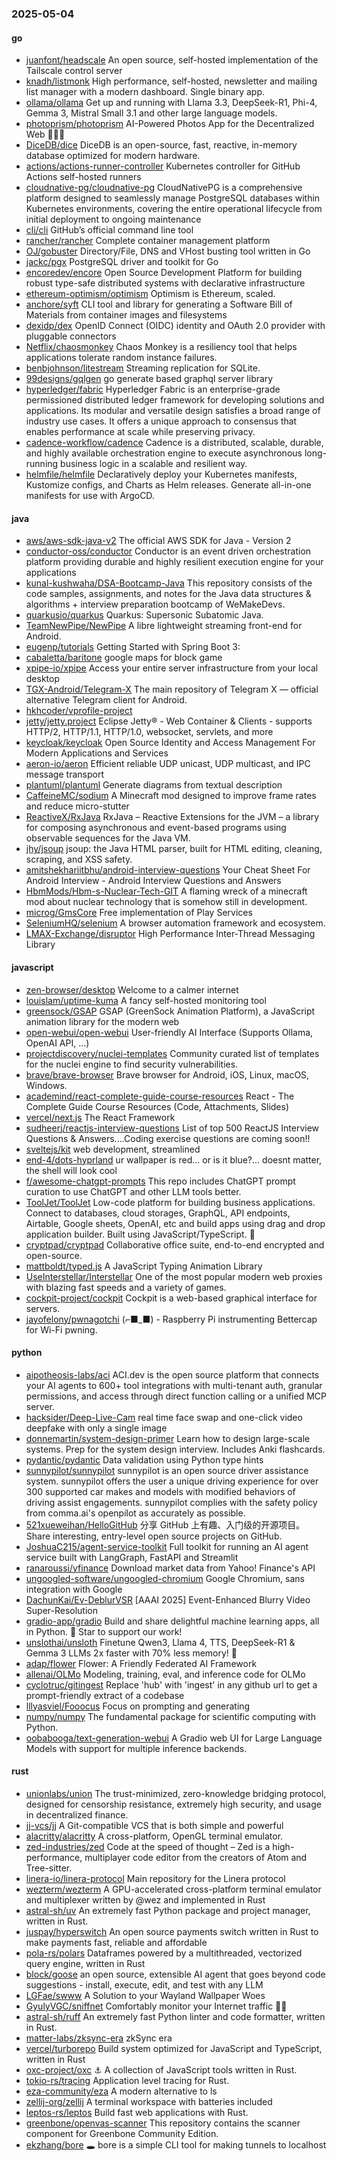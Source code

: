 ### 2025-05-04

#### go
* [juanfont/headscale](https://github.com/juanfont/headscale) An open source, self-hosted implementation of the Tailscale control server
* [knadh/listmonk](https://github.com/knadh/listmonk) High performance, self-hosted, newsletter and mailing list manager with a modern dashboard. Single binary app.
* [ollama/ollama](https://github.com/ollama/ollama) Get up and running with Llama 3.3, DeepSeek-R1, Phi-4, Gemma 3, Mistral Small 3.1 and other large language models.
* [photoprism/photoprism](https://github.com/photoprism/photoprism) AI-Powered Photos App for the Decentralized Web 🌈💎✨
* [DiceDB/dice](https://github.com/DiceDB/dice) DiceDB is an open-source, fast, reactive, in-memory database optimized for modern hardware.
* [actions/actions-runner-controller](https://github.com/actions/actions-runner-controller) Kubernetes controller for GitHub Actions self-hosted runners
* [cloudnative-pg/cloudnative-pg](https://github.com/cloudnative-pg/cloudnative-pg) CloudNativePG is a comprehensive platform designed to seamlessly manage PostgreSQL databases within Kubernetes environments, covering the entire operational lifecycle from initial deployment to ongoing maintenance
* [cli/cli](https://github.com/cli/cli) GitHub’s official command line tool
* [rancher/rancher](https://github.com/rancher/rancher) Complete container management platform
* [OJ/gobuster](https://github.com/OJ/gobuster) Directory/File, DNS and VHost busting tool written in Go
* [jackc/pgx](https://github.com/jackc/pgx) PostgreSQL driver and toolkit for Go
* [encoredev/encore](https://github.com/encoredev/encore) Open Source Development Platform for building robust type-safe distributed systems with declarative infrastructure
* [ethereum-optimism/optimism](https://github.com/ethereum-optimism/optimism) Optimism is Ethereum, scaled.
* [anchore/syft](https://github.com/anchore/syft) CLI tool and library for generating a Software Bill of Materials from container images and filesystems
* [dexidp/dex](https://github.com/dexidp/dex) OpenID Connect (OIDC) identity and OAuth 2.0 provider with pluggable connectors
* [Netflix/chaosmonkey](https://github.com/Netflix/chaosmonkey) Chaos Monkey is a resiliency tool that helps applications tolerate random instance failures.
* [benbjohnson/litestream](https://github.com/benbjohnson/litestream) Streaming replication for SQLite.
* [99designs/gqlgen](https://github.com/99designs/gqlgen) go generate based graphql server library
* [hyperledger/fabric](https://github.com/hyperledger/fabric) Hyperledger Fabric is an enterprise-grade permissioned distributed ledger framework for developing solutions and applications. Its modular and versatile design satisfies a broad range of industry use cases. It offers a unique approach to consensus that enables performance at scale while preserving privacy.
* [cadence-workflow/cadence](https://github.com/cadence-workflow/cadence) Cadence is a distributed, scalable, durable, and highly available orchestration engine to execute asynchronous long-running business logic in a scalable and resilient way.
* [helmfile/helmfile](https://github.com/helmfile/helmfile) Declaratively deploy your Kubernetes manifests, Kustomize configs, and Charts as Helm releases. Generate all-in-one manifests for use with ArgoCD.

#### java
* [aws/aws-sdk-java-v2](https://github.com/aws/aws-sdk-java-v2) The official AWS SDK for Java - Version 2
* [conductor-oss/conductor](https://github.com/conductor-oss/conductor) Conductor is an event driven orchestration platform providing durable and highly resilient execution engine for your applications
* [kunal-kushwaha/DSA-Bootcamp-Java](https://github.com/kunal-kushwaha/DSA-Bootcamp-Java) This repository consists of the code samples, assignments, and notes for the Java data structures & algorithms + interview preparation bootcamp of WeMakeDevs.
* [quarkusio/quarkus](https://github.com/quarkusio/quarkus) Quarkus: Supersonic Subatomic Java.
* [TeamNewPipe/NewPipe](https://github.com/TeamNewPipe/NewPipe) A libre lightweight streaming front-end for Android.
* [eugenp/tutorials](https://github.com/eugenp/tutorials) Getting Started with Spring Boot 3:
* [cabaletta/baritone](https://github.com/cabaletta/baritone) google maps for block game
* [xpipe-io/xpipe](https://github.com/xpipe-io/xpipe) Access your entire server infrastructure from your local desktop
* [TGX-Android/Telegram-X](https://github.com/TGX-Android/Telegram-X) The main repository of Telegram X — official alternative Telegram client for Android.
* [hkhcoder/vprofile-project](https://github.com/hkhcoder/vprofile-project)
* [jetty/jetty.project](https://github.com/jetty/jetty.project) Eclipse Jetty® - Web Container & Clients - supports HTTP/2, HTTP/1.1, HTTP/1.0, websocket, servlets, and more
* [keycloak/keycloak](https://github.com/keycloak/keycloak) Open Source Identity and Access Management For Modern Applications and Services
* [aeron-io/aeron](https://github.com/aeron-io/aeron) Efficient reliable UDP unicast, UDP multicast, and IPC message transport
* [plantuml/plantuml](https://github.com/plantuml/plantuml) Generate diagrams from textual description
* [CaffeineMC/sodium](https://github.com/CaffeineMC/sodium) A Minecraft mod designed to improve frame rates and reduce micro-stutter
* [ReactiveX/RxJava](https://github.com/ReactiveX/RxJava) RxJava – Reactive Extensions for the JVM – a library for composing asynchronous and event-based programs using observable sequences for the Java VM.
* [jhy/jsoup](https://github.com/jhy/jsoup) jsoup: the Java HTML parser, built for HTML editing, cleaning, scraping, and XSS safety.
* [amitshekhariitbhu/android-interview-questions](https://github.com/amitshekhariitbhu/android-interview-questions) Your Cheat Sheet For Android Interview - Android Interview Questions and Answers
* [HbmMods/Hbm-s-Nuclear-Tech-GIT](https://github.com/HbmMods/Hbm-s-Nuclear-Tech-GIT) A flaming wreck of a minecraft mod about nuclear technology that is somehow still in development.
* [microg/GmsCore](https://github.com/microg/GmsCore) Free implementation of Play Services
* [SeleniumHQ/selenium](https://github.com/SeleniumHQ/selenium) A browser automation framework and ecosystem.
* [LMAX-Exchange/disruptor](https://github.com/LMAX-Exchange/disruptor) High Performance Inter-Thread Messaging Library

#### javascript
* [zen-browser/desktop](https://github.com/zen-browser/desktop) Welcome to a calmer internet
* [louislam/uptime-kuma](https://github.com/louislam/uptime-kuma) A fancy self-hosted monitoring tool
* [greensock/GSAP](https://github.com/greensock/GSAP) GSAP (GreenSock Animation Platform), a JavaScript animation library for the modern web
* [open-webui/open-webui](https://github.com/open-webui/open-webui) User-friendly AI Interface (Supports Ollama, OpenAI API, ...)
* [projectdiscovery/nuclei-templates](https://github.com/projectdiscovery/nuclei-templates) Community curated list of templates for the nuclei engine to find security vulnerabilities.
* [brave/brave-browser](https://github.com/brave/brave-browser) Brave browser for Android, iOS, Linux, macOS, Windows.
* [academind/react-complete-guide-course-resources](https://github.com/academind/react-complete-guide-course-resources) React - The Complete Guide Course Resources (Code, Attachments, Slides)
* [vercel/next.js](https://github.com/vercel/next.js) The React Framework
* [sudheerj/reactjs-interview-questions](https://github.com/sudheerj/reactjs-interview-questions) List of top 500 ReactJS Interview Questions & Answers....Coding exercise questions are coming soon!!
* [sveltejs/kit](https://github.com/sveltejs/kit) web development, streamlined
* [end-4/dots-hyprland](https://github.com/end-4/dots-hyprland) ur wallpaper is red... or is it blue?... doesnt matter, the shell will look cool
* [f/awesome-chatgpt-prompts](https://github.com/f/awesome-chatgpt-prompts) This repo includes ChatGPT prompt curation to use ChatGPT and other LLM tools better.
* [ToolJet/ToolJet](https://github.com/ToolJet/ToolJet) Low-code platform for building business applications. Connect to databases, cloud storages, GraphQL, API endpoints, Airtable, Google sheets, OpenAI, etc and build apps using drag and drop application builder. Built using JavaScript/TypeScript. 🚀
* [cryptpad/cryptpad](https://github.com/cryptpad/cryptpad) Collaborative office suite, end-to-end encrypted and open-source.
* [mattboldt/typed.js](https://github.com/mattboldt/typed.js) A JavaScript Typing Animation Library
* [UseInterstellar/Interstellar](https://github.com/UseInterstellar/Interstellar) One of the most popular modern web proxies with blazing fast speeds and a variety of games.
* [cockpit-project/cockpit](https://github.com/cockpit-project/cockpit) Cockpit is a web-based graphical interface for servers.
* [jayofelony/pwnagotchi](https://github.com/jayofelony/pwnagotchi) (⌐■_■) - Raspberry Pi instrumenting Bettercap for Wi-Fi pwning.

#### python
* [aipotheosis-labs/aci](https://github.com/aipotheosis-labs/aci) ACI.dev is the open source platform that connects your AI agents to 600+ tool integrations with multi-tenant auth, granular permissions, and access through direct function calling or a unified MCP server.
* [hacksider/Deep-Live-Cam](https://github.com/hacksider/Deep-Live-Cam) real time face swap and one-click video deepfake with only a single image
* [donnemartin/system-design-primer](https://github.com/donnemartin/system-design-primer) Learn how to design large-scale systems. Prep for the system design interview. Includes Anki flashcards.
* [pydantic/pydantic](https://github.com/pydantic/pydantic) Data validation using Python type hints
* [sunnypilot/sunnypilot](https://github.com/sunnypilot/sunnypilot) sunnypilot is an open source driver assistance system. sunnypilot offers the user a unique driving experience for over 300 supported car makes and models with modified behaviors of driving assist engagements. sunnypilot complies with the safety policy from comma.ai's openpilot as accurately as possible.
* [521xueweihan/HelloGitHub](https://github.com/521xueweihan/HelloGitHub) 分享 GitHub 上有趣、入门级的开源项目。Share interesting, entry-level open source projects on GitHub.
* [JoshuaC215/agent-service-toolkit](https://github.com/JoshuaC215/agent-service-toolkit) Full toolkit for running an AI agent service built with LangGraph, FastAPI and Streamlit
* [ranaroussi/yfinance](https://github.com/ranaroussi/yfinance) Download market data from Yahoo! Finance's API
* [ungoogled-software/ungoogled-chromium](https://github.com/ungoogled-software/ungoogled-chromium) Google Chromium, sans integration with Google
* [DachunKai/Ev-DeblurVSR](https://github.com/DachunKai/Ev-DeblurVSR) [AAAI 2025] Event-Enhanced Blurry Video Super-Resolution
* [gradio-app/gradio](https://github.com/gradio-app/gradio) Build and share delightful machine learning apps, all in Python. 🌟 Star to support our work!
* [unslothai/unsloth](https://github.com/unslothai/unsloth) Finetune Qwen3, Llama 4, TTS, DeepSeek-R1 & Gemma 3 LLMs 2x faster with 70% less memory! 🦥
* [adap/flower](https://github.com/adap/flower) Flower: A Friendly Federated AI Framework
* [allenai/OLMo](https://github.com/allenai/OLMo) Modeling, training, eval, and inference code for OLMo
* [cyclotruc/gitingest](https://github.com/cyclotruc/gitingest) Replace 'hub' with 'ingest' in any github url to get a prompt-friendly extract of a codebase
* [lllyasviel/Fooocus](https://github.com/lllyasviel/Fooocus) Focus on prompting and generating
* [numpy/numpy](https://github.com/numpy/numpy) The fundamental package for scientific computing with Python.
* [oobabooga/text-generation-webui](https://github.com/oobabooga/text-generation-webui) A Gradio web UI for Large Language Models with support for multiple inference backends.

#### rust
* [unionlabs/union](https://github.com/unionlabs/union) The trust-minimized, zero-knowledge bridging protocol, designed for censorship resistance, extremely high security, and usage in decentralized finance.
* [jj-vcs/jj](https://github.com/jj-vcs/jj) A Git-compatible VCS that is both simple and powerful
* [alacritty/alacritty](https://github.com/alacritty/alacritty) A cross-platform, OpenGL terminal emulator.
* [zed-industries/zed](https://github.com/zed-industries/zed) Code at the speed of thought – Zed is a high-performance, multiplayer code editor from the creators of Atom and Tree-sitter.
* [linera-io/linera-protocol](https://github.com/linera-io/linera-protocol) Main repository for the Linera protocol
* [wezterm/wezterm](https://github.com/wezterm/wezterm) A GPU-accelerated cross-platform terminal emulator and multiplexer written by @wez and implemented in Rust
* [astral-sh/uv](https://github.com/astral-sh/uv) An extremely fast Python package and project manager, written in Rust.
* [juspay/hyperswitch](https://github.com/juspay/hyperswitch) An open source payments switch written in Rust to make payments fast, reliable and affordable
* [pola-rs/polars](https://github.com/pola-rs/polars) Dataframes powered by a multithreaded, vectorized query engine, written in Rust
* [block/goose](https://github.com/block/goose) an open source, extensible AI agent that goes beyond code suggestions - install, execute, edit, and test with any LLM
* [LGFae/swww](https://github.com/LGFae/swww) A Solution to your Wayland Wallpaper Woes
* [GyulyVGC/sniffnet](https://github.com/GyulyVGC/sniffnet) Comfortably monitor your Internet traffic 🕵️‍♂️
* [astral-sh/ruff](https://github.com/astral-sh/ruff) An extremely fast Python linter and code formatter, written in Rust.
* [matter-labs/zksync-era](https://github.com/matter-labs/zksync-era) zkSync era
* [vercel/turborepo](https://github.com/vercel/turborepo) Build system optimized for JavaScript and TypeScript, written in Rust
* [oxc-project/oxc](https://github.com/oxc-project/oxc) ⚓ A collection of JavaScript tools written in Rust.
* [tokio-rs/tracing](https://github.com/tokio-rs/tracing) Application level tracing for Rust.
* [eza-community/eza](https://github.com/eza-community/eza) A modern alternative to ls
* [zellij-org/zellij](https://github.com/zellij-org/zellij) A terminal workspace with batteries included
* [leptos-rs/leptos](https://github.com/leptos-rs/leptos) Build fast web applications with Rust.
* [greenbone/openvas-scanner](https://github.com/greenbone/openvas-scanner) This repository contains the scanner component for Greenbone Community Edition.
* [ekzhang/bore](https://github.com/ekzhang/bore) 🕳 bore is a simple CLI tool for making tunnels to localhost

